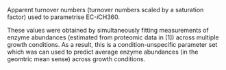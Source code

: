 Apparent turnover numbers (turnover numbers scaled by a saturation factor) used to parametrise EC-*i*CH360. 

These values were obtained by simultaneously fitting measurements of enzyme abundances (estimated from proteomic data in [1]) across multiple growth conditions. As a result, this is a condition-unspecific parameter set which was can used to predict average enzyme abundances (in the geomtric mean sense) across growth conditions.
